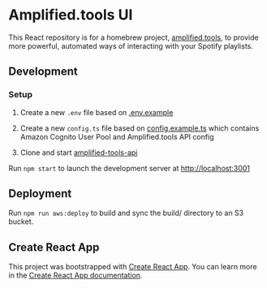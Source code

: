 # Amplified.tools UI

This React repository is for a homebrew project, [amplified.tools](https://www.amplified.tools), to provide more powerful, automated ways of interacting with your Spotify playlists.

## Development

### Setup

1. Create a new `.env` file based on [.env.example](./.env.example)

1. Create a new `config.ts` file based on [config.example.ts](./config.example.ts) which contains Amazon Cognito User Pool and Amplified.tools API config

1. Clone and start [amplified-tools-api](https://github.com/ghostfuel/amplified-tools-api#readme)

Run `npm start` to launch the development server at [http://localhost:3001](http://localhost:3001)

## Deployment

Run `npm run aws:deploy` to build and sync the build/ directory to an S3 bucket.

## Create React App

This project was bootstrapped with [Create React App](https://github.com/facebook/create-react-app). You can learn more in the [Create React App documentation](https://facebook.github.io/create-react-app/docs/getting-started).
